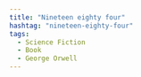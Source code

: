 ```yaml
---
title: "Nineteen eighty four"
hashtag: "nineteen-eighty-four"
tags:
  - Science Fiction
  - Book
  - George Orwell
---
```

